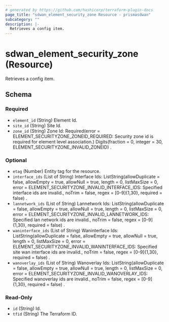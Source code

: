 ```yaml
---
# generated by https://github.com/hashicorp/terraform-plugin-docs
page_title: "sdwan_element_security_zone Resource - prismasdwan"
subcategory: ""
description: |-
  Retrieves a config item.
---
```


# sdwan_element_security_zone (Resource)

Retrieves a config item.



<!-- schema generated by tfplugindocs -->
## Schema

### Required

- `element_id` (String) Element Id.
- `site_id` (String) Site Id.
- `zone_id` (String) Zone Id: Required(error = ELEMENT_SECURITYZONE_ZONEID_REQUIRED: Security zone id is required for element level association.) Digits(fraction = 0, integer = 30, ELEMENT_SECURITYZONE_INVALID_ZONEID) .

### Optional

- `etag` (Number) Entity tag for the resource.
- `interface_ids` (List of String) Interface Ids: ListString(allowDuplicate = false, allowEmpty = true, allowNull = true, length = 0, listMaxSize = 0, error = ELEMENT_SECURITYZONE_INVALID_INTERFACE_IDS: Specified interface ids are invalid., noTrim = false, regex = [0-9]{1,30}, required = false) .
- `lannetwork_ids` (List of String) Lannetwork Ids: ListString(allowDuplicate = false, allowEmpty = true, allowNull = true, length = 0, listMaxSize = 0, error = ELEMENT_SECURITYZONE_INVALID_LANNETWORK_IDS: Specified lan network ids are invalid., noTrim = false, regex = [0-9]{1,30}, required = false) .
- `waninterface_ids` (List of String) Waninterface Ids: ListString(allowDuplicate = false, allowEmpty = true, allowNull = true, length = 0, listMaxSize = 0, error = ELEMENT_SECURITYZONE_INVALID_WANINTERFACE_IDS: Specified site wan interface ids are invalid., noTrim = false, regex = [0-9]{1,30}, required = false) .
- `wanoverlay_ids` (List of String) Wanoverlay Ids: ListString(allowDuplicate = false, allowEmpty = true, allowNull = true, length = 0, listMaxSize = 0, error = ELEMENT_SECURITYZONE_INVALID_WANOVERLAY_IDS: Specified wanoverlay ids are invalid., noTrim = false, regex = [0-9]{1,30}, required = false) .

### Read-Only

- `id` (String) Id.
- `tfid` (String) The Terraform ID.

